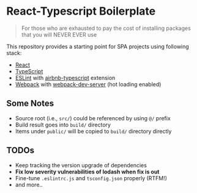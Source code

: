 # React-Typescript Boilerplate

> For those who are exhausted to pay the cost of installing packages that you will NEVER EVER use

This repository provides a starting point for SPA projects using following stack:
- [React](https://reactjs.org/)
- [TypeScript](https://www.typescriptlang.org/)
- [ESLint](https://eslint.org/) with [airbnb-typescript](https://github.com/iamturns/eslint-config-airbnb-typescript) extension
- [Webpack](https://webpack.js.org/) with [webpack-dev-server](https://github.com/webpack/webpack-dev-server) (hot loading enabled)

## Some Notes
- Source root (i.e., `src/`) could be referenced by using `@/` prefix
- Build result goes into `build/` directory
- Items under `public/` will be copied to `build/` directory directly

## TODOs
- Keep tracking the version upgrade of dependencies
- **Fix low severity vulnerabilities of lodash when fix is out**
- Fine-tune `.eslintrc.js` and `tsconfig.json` properly (RTFM!)
- and more..

